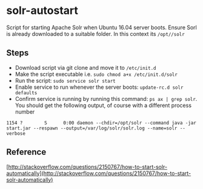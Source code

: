 # solr-autostart
Script for starting Apache Solr when Ubuntu 16.04 server boots. Ensure Sorl is already downloaded to a suitable folder. In this context its `/opt//solr`

## Steps
* Download script via git clone and move it to `/etc/init.d`
* Make the script executable i.e. `sudo chmod a+x /etc/init.d/solr`
* Run the script: `sudo service solr start`
* Enable service to run whenever the server boots: `update-rc.d solr defaults`
* Confirm service is running by running this command: `ps ax | grep solr`. You should get the following output, of course with a different process number

```
1154 ?        S      0:00 daemon --chdir=/opt/solr --command java -jar start.jar --respawn --output=/var/log/solr/solr.log --name=solr --verbose
```


## Reference
[http://stackoverflow.com/questions/2150767/how-to-start-solr-automatically](http://stackoverflow.com/questions/2150767/how-to-start-solr-automatically)
